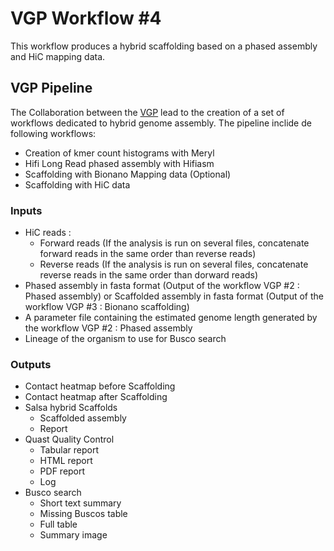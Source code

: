 # VGP Workflow #4

This workflow produces a hybrid scaffolding based on a phased assembly and HiC mapping data.

## VGP Pipeline

The Collaboration between the [VGP](https://vertebrategenomesproject.org/) lead to the creation of a set of workflows dedicated to hybrid genome assembly. The pipeline inclide de following workflows:
-   Creation of kmer count histograms with Meryl
-   Hifi Long Read phased assembly with Hifiasm
-   Scaffolding with Bionano Mapping data (Optional)
-   Scaffolding with HiC data


### Inputs

-   HiC reads :
    -   Forward reads (If the analysis is run on several files, concatenate forward reads in the same order than reverse reads)
    -   Reverse reads (If the analysis is run on several files, concatenate reverse reads in the same order than dorward reads)
-   Phased assembly in fasta format (Output of the workflow VGP #2 : Phased assembly) or Scaffolded assembly in fasta format (Output of the workflow VGP #3 : Bionano scaffolding)
-   A parameter file containing the estimated genome length generated by the workflow VGP #2 : Phased assembly
-   Lineage of the organism to use for Busco search

### Outputs

-   Contact heatmap before Scaffolding
-   Contact heatmap after Scaffolding
-   Salsa hybrid Scaffolds
    -   Scaffolded assembly
    -   Report
-   Quast Quality Control
    -   Tabular report
    -   HTML report
    -   PDF report
    -   Log
-   Busco search
    -   Short text summary
    -   Missing Buscos table
    -   Full table
    -   Summary image
